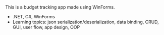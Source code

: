 This is a budget tracking app made using WinForms.
- .NET, C#, WinForms
- Learning topics: json serialization/deserialization, data binding, CRUD, GUI, user flow, app design, OOP
